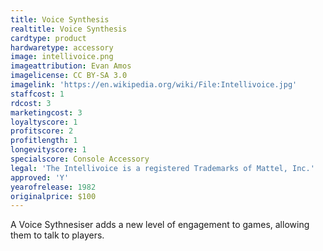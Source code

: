 ```yaml
---
title: Voice Synthesis
realtitle: Voice Synthesis
cardtype: product
hardwaretype: accessory
image: intellivoice.png
imageattribution: Evan Amos
imagelicense: CC BY-SA 3.0
imagelink: 'https://en.wikipedia.org/wiki/File:Intellivoice.jpg'
staffcost: 1
rdcost: 3
marketingcost: 3
loyaltyscore: 1
profitscore: 2
profitlength: 1
longevityscore: 1
specialscore: Console Accessory
legal: 'The Intellivoice is a registered Trademarks of Mattel, Inc.'
approved: 'Y'
yearofrelease: 1982
originalprice: $100
---
```


A Voice Sythnesiser adds a new level of engagement to games, allowing them to talk to players.
